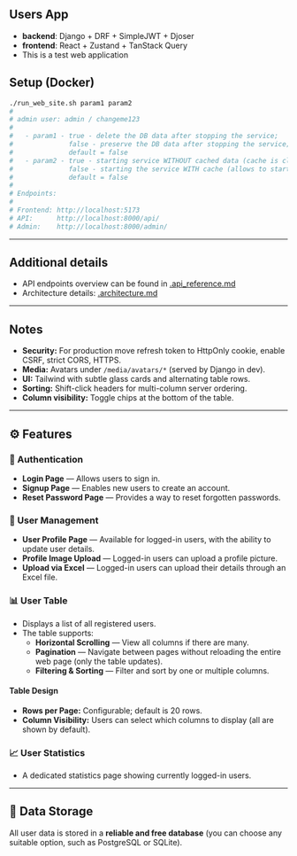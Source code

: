 ## Users App

 - **backend**: Django + DRF + SimpleJWT + Djoser
 - **frontend**: React + Zustand + TanStack Query
 - This is a test web application

## Setup (Docker)
```bash
./run_web_site.sh param1 param2
#
# admin user: admin / changeme123
#
#   - param1 - true - delete the DB data after stopping the service;
#              false - preserve the DB data after stopping the service;
#              default = false
#   - param2 - true - starting service WITHOUT cached data (cache is cleared);
#              false - starting the service WITH cache (allows to start the service faster);
#              default = false
#
# Endpoints:
#
# Frontend: http://localhost:5173
# API:      http://localhost:8000/api/
# Admin:    http://localhost:8000/admin/
```

---

## Additional details

- API endpoints overview can be found in [.api_reference.md](.api_reference.md)
- Architecture details: [.architecture.md](.architecture.md)

---

## Notes
- **Security:** For production move refresh token to HttpOnly cookie, enable CSRF, strict CORS, HTTPS.
- **Media:** Avatars under `/media/avatars/*` (served by Django in dev).
- **UI:** Tailwind with subtle glass cards and alternating table rows.
- **Sorting:** Shift-click headers for multi-column server ordering.
- **Column visibility:** Toggle chips at the bottom of the table.

---

## ⚙️ Features

### 🔐 Authentication
- **Login Page** — Allows users to sign in.  
- **Signup Page** — Enables new users to create an account.  
- **Reset Password Page** — Provides a way to reset forgotten passwords.

### 👤 User Management
- **User Profile Page** — Available for logged-in users, with the ability to update user details.  
- **Profile Image Upload** — Logged-in users can upload a profile picture.  
- **Upload via Excel** — Logged-in users can upload their details through an Excel file.

### 📊 User Table
- Displays a list of all registered users.  
- The table supports:
  - **Horizontal Scrolling** — View all columns if there are many.  
  - **Pagination** — Navigate between pages without reloading the entire web page (only the table updates).  
  - **Filtering & Sorting** — Filter and sort by one or multiple columns.

#### Table Design
- **Rows per Page:** Configurable; default is 20 rows.  
- **Column Visibility:** Users can select which columns to display (all are shown by default).

### 📈 User Statistics
- A dedicated statistics page showing currently logged-in users.

---

## 💾 Data Storage
All user data is stored in a **reliable and free database** (you can choose any suitable option, such as PostgreSQL or SQLite).
